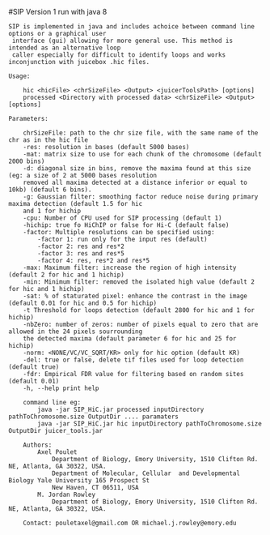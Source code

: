 #SIP Version 1 run with java 8

	SIP is implemented in java and includes achoice between command line options or	a graphical user
	 interface (gui) allowing for more general use. This method is intended as an alternative loop 
	 caller especially for difficult to identify loops and works inconjunction with juicebox .hic files.

	Usage:
	
		hic <hicFile> <chrSizeFile> <Output> <juicerToolsPath> [options]
		processed <Directory with processed data> <chrSizeFile> <Output> [options]
		
	Parameters:
	
		chrSizeFile: path to the chr size file, with the same name of the chr as in the hic file
		-res: resolution in bases (default 5000 bases)
		-mat: matrix size to use for each chunk of the chromosome (default 2000 bins)
		-d: diagonal size in bins, remove the maxima found at this size (eg: a size of 2 at 5000 bases resolution
		removed all maxima detected at a distance inferior or equal to 10kb) (default 6 bins).
		-g: Gaussian filter: smoothing factor reduce noise during primary maxima detection (default 1.5 for hic 
		and 1 for hichip
		-cpu: Number of CPU used for SIP processing (default 1)
		-hichip: true fo HiChIP or false for Hi-C (default false)
		-factor: Multiple resolutions can be specified using: 
			-factor 1: run only for the input res (default)
			-factor 2: res and res*2
			-factor 3: res and res*5
			-factor 4: res, res*2 and res*5
		-max: Maximum filter: increase the region of high intensity (default 2 for hic and 1 hichip)
		-min: Minimum filter: removed the isolated high value (default 2 for hic and 1 hichip)
		-sat: % of staturated pixel: enhance the contrast in the image (default 0.01 for hic and 0.5 for hichip)
		-t Threshold for loops detection (default 2800 for hic and 1 for hichip)
		-nbZero: number of zeros: number of pixels equal to zero that are allowed in the 24 pixels sourrounding 
		the detected maxima (default parameter 6 for hic and 25 for hichip)
		-norm: <NONE/VC/VC_SQRT/KR> only for hic option (default KR)
		-del: true or false, delete tif files used for loop detection (default true)
		-fdr: Empirical FDR value for filtering based on random sites (default 0.01)
		-h, --help print help
		
		command line eg:
			java -jar SIP_HiC.jar processed inputDirectory pathToChromosome.size OutputDir .... paramaters
			java -jar SIP_HiC.jar hic inputDirectory pathToChromosome.size OutputDir juicer_tools.jar
			
		Authors:
			Axel Poulet
				Department of Biology, Emory University, 1510 Clifton Rd. NE, Atlanta, GA 30322, USA.
				Department of Molecular, Cellular  and Developmental Biology Yale University 165 Prospect St
				New Haven, CT 06511, USA
			M. Jordan Rowley
				Department of Biology, Emory University, 1510 Clifton Rd. NE, Atlanta, GA 30322, USA.
				
		Contact: pouletaxel@gmail.com OR michael.j.rowley@emory.edu